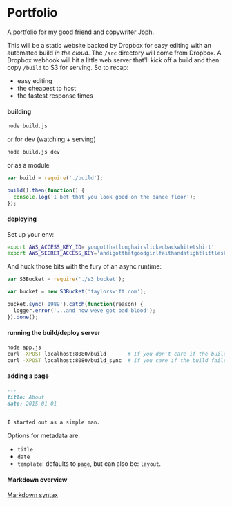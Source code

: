 # Portfolio

A portfolio for my good friend and copywriter Joph.

This will be a static website backed by Dropbox for easy editing with an automated build *in the cloud*. The `/src` directory will come from Dropbox. A Dropbox webhook will hit a little web server that'll kick off a build and then copy `/build` to S3 for serving. So to recap:

* easy editing
* the cheapest to host
* the fastest response times

#### building

```bash
node build.js
```

or for dev (watching + serving)

```bash
node build.js dev
```

or as a module

```javascript
var build = require('./build');

build().then(function() {
  console.log('I bet that you look good on the dance floor');
});
```

#### deploying

Set up your env:

```bash
export AWS_ACCESS_KEY_ID='yougotthatlonghairslickedbackwhitetshirt'
export AWS_SECRET_ACCESS_KEY='andigotthatgoodgirlfaithandatightlittleskirt'
```

And huck those bits with the fury of an async runtime:

```javascript
var S3Bucket = require('./s3_bucket');

var bucket = new S3Bucket('taylorswift.com');

bucket.sync('1989').catch(function(reason) {
  logger.error('...and now weve got bad blood');
}).done();
```

#### running the build/deploy server

```bash
node app.js
curl -XPOST localhost:8080/build       # If you don't care if the build failed
curl -XPOST localhost:8080/build_sync  # If you care if the build failed
```

#### adding a page

```markdown
---
title: About
date: 2015-01-01
---

I started out as a simple man.
```

Options for metadata are:

* `title`
* `date`
* `template`: defaults to `page`, but can also be: `layout`.

#### Markdown overview

[Markdown syntax](http://daringfireball.net/projects/markdown/syntax)
